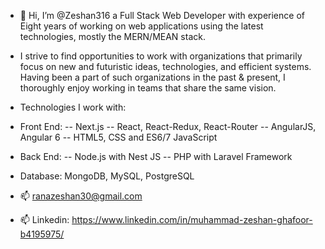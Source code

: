 - 👋 Hi, I’m @Zeshan316 a Full Stack Web Developer with experience of Eight years of working on web applications using the latest technologies, mostly the MERN/MEAN stack.


- I strive to find opportunities to work with organizations that primarily focus on new and futuristic ideas,
technologies, and efficient systems. Having been a part of such organizations in the past & present, I thoroughly enjoy working in teams that share the same vision.

- Technologies I work with: 
- Front End:
-- Next.js
-- React, React-Redux, React-Router
-- AngularJS, Angular 6
-- HTML5, CSS and ES6/7 JavaScript

- Back End:
-- Node.js with Nest JS
-- PHP with Laravel Framework

- Database: MongoDB, MySQL, PostgreSQL

- 📫 ranazeshan30@gmail.com
- 📫 Linkedin: https://www.linkedin.com/in/muhammad-zeshan-ghafoor-b4195975/





<!---
Zeshan316/Zeshan316 is a ✨ special ✨ repository because its `README.md` (this file) appears on your GitHub profile.
You can click the Preview link to take a look at your changes.
--->
